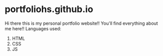 # portfoliohs.github.io

Hi there this is my personal portfolio website!!
You'll find everything about me here!!
Languages used:
1. HTML
1. CSS
1. JS